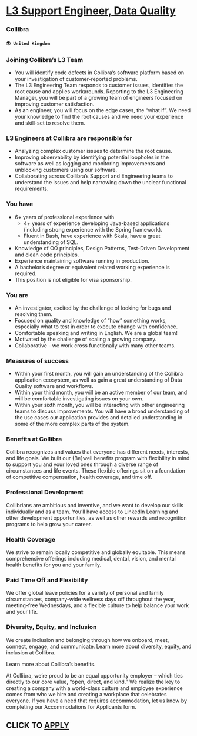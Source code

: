# [L3 Support Engineer, Data Quality](https://www.remotewlb.com/apply/l3-support-engineer-data-quality)  
### Collibra  
#### `🌎 United Kingdom`  

### Joining Collibra’s L3 Team

  * You will identify code defects in Collibra’s software platform based on your investigation of customer-reported problems.
  * The L3 Engineering Team responds to customer issues, identifies the root cause and applies workarounds. Reporting to the L3 Engineering Manager, you will be part of a growing team of engineers focused on improving customer satisfaction.
  * As an engineer, you will focus on the edge cases, the “what if”. We need your knowledge to find the root causes and we need your experience and skill-set to resolve them.

### L3 Engineers at Collibra are responsible for

  * Analyzing complex customer issues to determine the root cause.
  * Improving observability by identifying potential loopholes in the software as well as logging and monitoring improvements and unblocking customers using our software.
  * Collaborating across Collibra’s Support and Engineering teams to understand the issues and help narrowing down the unclear functional requirements.

### You have

  * 6+ years of professional experience with 
    * 4+ years of experience developing Java-based applications (including strong experience with the Spring framework).
    * Fluent in Bash, have experience with Skala, have a great understanding of SQL.
  * Knowledge of OO principles, Design Patterns, Test-Driven Development and clean code principles.
  * Experience maintaining software running in production.
  * A bachelor’s degree or equivalent related working experience is required.
  * This position is not eligible for visa sponsorship.

### You are

  * An investigator, excited by the challenge of looking for bugs and resolving them.
  * Focused on quality and knowledge of “how” something works, especially what to test in order to execute change with confidence.
  * Comfortable speaking and writing in English. We are a global team!
  * Motivated by the challenge of scaling a growing company.
  * Collaborative - we work cross functionally with many other teams.

### Measures of success

  * Within your first month, you will gain an understanding of the Collibra application ecosystem, as well as gain a great understanding of Data Quality software and workflows.
  * Within your third month, you will be an active member of our team, and will be comfortable investigating issues on your own.
  * Within your sixth month, you will be interacting with other engineering teams to discuss improvements. You will have a broad understanding of the use cases our application provides and detailed understanding in some of the more complex parts of the system.

### Benefits at Collibra

Collibra recognizes and values that everyone has different needs, interests, and life goals. We built our {Be}well benefits program with flexibility in mind to support you and your loved ones through a diverse range of circumstances and life events. These flexible offerings sit on a foundation of competitive compensation, health coverage, and time off.

### Professional Development

Collibrians are ambitious and inventive, and we want to develop our skills individually and as a team. You’ll have access to LinkedIn Learning and other development opportunities, as well as other rewards and recognition programs to help grow your career.

### Health Coverage

We strive to remain locally competitive and globally equitable. This means comprehensive offerings including medical, dental, vision, and mental health benefits for you and your family.

### Paid Time Off and Flexibility

We offer global leave policies for a variety of personal and family circumstances, company-wide wellness days off throughout the year, meeting-free Wednesdays, and a flexible culture to help balance your work and your life.

### Diversity, Equity, and Inclusion

We create inclusion and belonging through how we onboard, meet, connect, engage, and communicate. Learn more about diversity, equity, and inclusion at Collibra.

Learn more about Collibra’s benefits.

At Collibra, we’re proud to be an equal opportunity employer – which ties directly to our core value, “open, direct, and kind.” We realize the key to creating a company with a world-class culture and employee experience comes from who we hire and creating a workplace that celebrates everyone. If you have a need that requires accommodation, let us know by completing our Accommodations for Applicants form.

  
## CLICK TO [APPLY](https://www.remotewlb.com/apply/l3-support-engineer-data-quality)

